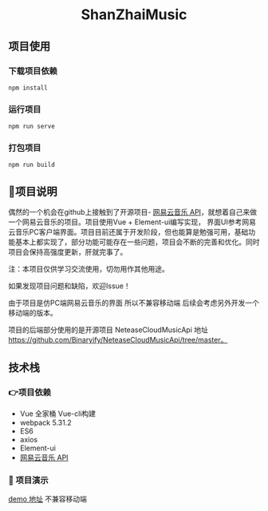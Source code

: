 <h1 align="center">ShanZhaiMusic</h1>

## 项目使用

### 下载项目依赖
```
npm install
```

### 运行项目
```
npm run serve
```

### 打包项目
```
npm run build
```

## :speech_balloon:项目说明

偶然的一个机会在github上接触到了开源项目- [网易云音乐 API](https://binaryify.github.io/NeteaseCloudMusicApi/#/)，就想着自己来做一个网易云音乐的项目。项目使用Vue + Element-ui编写实现，
界面UI参考网易云音乐PC客户端界面。项目目前还属于开发阶段，但也能算是勉强可用，基础功能基本上都实现了，部分功能可能存在一些问题，项目会不断的完善和优化。同时项目会保持高强度更新，肝就完事了。

注：本项目仅供学习交流使用，切勿用作其他用途。

如果发现项目问题和缺陷，欢迎Issue！

由于项目是仿PC端网易云音乐的界面 所以不兼容移动端 后续会考虑另外开发一个移动端的版本。

项目的后端部分使用的是开源项目 NeteaseCloudMusicApi 地址 https://github.com/Binaryify/NeteaseCloudMusicApi/tree/master。

## 技术栈

### :point_right:项目依赖

- Vue 全家桶 Vue-cli构建
- webpack 5.31.2
- ES6
- axios
- Element-ui
- [网易云音乐 API](https://binaryify.github.io/NeteaseCloudMusicApi/#/)

### :clap: 项目演示

[demo 地址](http://www.dengshengsong.xyz) 不兼容移动端
